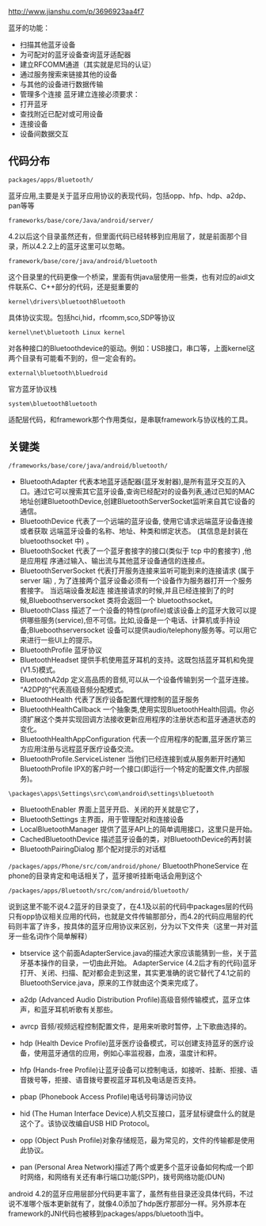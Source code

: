http://www.jianshu.com/p/3696923aa4f7

蓝牙的功能：
* 扫描其他蓝牙设备
* 为可配对的蓝牙设备查询蓝牙适配器
* 建立RFCOMM通道（其实就是尼玛的认证）
* 通过服务搜索来链接其他的设备
* 与其他的设备进行数据传输
* 管理多个连接
蓝牙建立连接必须要求：
* 打开蓝牙
* 查找附近已配对或可用设备
* 连接设备
* 设备间数据交互

## 代码分布

`packages/apps/Bluetooth/`

蓝牙应用,主要是关于蓝牙应用协议的表现代码，包括opp、hfp、hdp、a2dp、pan等等

`frameworks/base/core/Java/android/server/`

4.2以后这个目录虽然还有，但里面代码已经转移到应用层了，就是前面那个目录，所以4.2.2上的蓝牙这里可以忽略。

`framework/base/core/java/android/bluetooth`

这个目录里的代码更像一个桥梁，里面有供java层使用一些类，也有对应的aidl文件联系C、C++部分的代码，还是挺重要的

`kernel\drivers\bluetoothBluetooth`

具体协议实现。包括hci,hid，rfcomm,sco,SDP等协议

`kernel\net\bluetooth Linux kernel`

对各种接口的Bluetoothdevice的驱动。例如：USB接口，串口等，上面kernel这两个目录有可能看不到的，但一定会有的。

`external\bluetooth\bluedroid`

官方蓝牙协议栈

`system\bluetoothBluetooth`

适配层代码，和framework那个作用类似，是串联framework与协议栈的工具。

## 关键类
`/frameworks/base/core/java/android/bluetooth/`
* BluetoothAdapter 代表本地蓝牙适配器(蓝牙发射器),是所有蓝牙交互的入口。通过它可以搜索其它蓝牙设备,查询已经配对的设备列表,通过已知的MAC地址创建BluetoothDevice,创建BluetoothServerSocket监听来自其它设备的通信。
* BluetoothDevice 代表了一个远端的蓝牙设备, 使用它请求远端蓝牙设备连接或者获取 远端蓝牙设备的名称、地址、种类和绑定状态。 (其信息是封装在 bluetoothsocket 中) 。
* BluetoothSocket 代表了一个蓝牙套接字的接口(类似于 tcp 中的套接字) ,他是应用程 序通过输入、输出流与其他蓝牙设备通信的连接点。
* BluetoothServerSocket 代表打开服务连接来监听可能到来的连接请求 (属于 server 端) , 为了连接两个蓝牙设备必须有一个设备作为服务器打开一个服务套接字。 当远端设备发起连 接连接请求的时候,并且已经连接到了的时候,Blueboothserversocket 类将会返回一个 bluetoothsocket。
* BluetoothClass 描述了一个设备的特性(profile)或该设备上的蓝牙大致可以提供哪些服务(service),但不可信。比如,设备是一个电话、计算机或手持设备;Blueboothserversocket 设备可以提供audio/telephony服务等。可以用它来进行一些UI上的提示。
* BluetoothProfile 蓝牙协议
* BluetoothHeadset 提供手机使用蓝牙耳机的支持。这既包括蓝牙耳机和免提(V1.5)模式。
* BluetoothA2dp 定义高品质的音频,可以从一个设备传输到另一个蓝牙连接。 “A2DP的”代表高级音频分配模式。
* BluetoothHealth 代表了医疗设备配置代理控制的蓝牙服务
* BluetoothHealthCallback 一个抽象类,使用实现BluetoothHealth回调。你必须扩展这个类并实现回调方法接收更新应用程序的注册状态和蓝牙通道状态的变化。
* BluetoothHealthAppConfiguration 代表一个应用程序的配置,蓝牙医疗第三方应用注册与远程蓝牙医疗设备交流。
* BluetoothProfile.ServiceListener 当他们已经连接到或从服务断开时通知BluetoothProfile IPX的客户时一个接口(即运行一个特定的配置文件,内部服务)。

`\packages\apps\Settings\src\com\android\settings\bluetooth`
* BluetoothEnabler 界面上蓝牙开启、关闭的开关就是它了，
* BluetoothSettings 主界面，用于管理配对和连接设备
* LocalBluetoothManager 提供了蓝牙API上的简单调用接口，这里只是开始。
* CachedBluetoothDevice 描述蓝牙设备的类，对BluetoothDevice的再封装
* BluetoothPairingDialog 那个配对提示的对话框

`/packages/apps/Phone/src/com/android/phone/`
BluetoothPhoneService 在phone的目录肯定和电话相关了，蓝牙接听挂断电话会用到这个

`/packages/apps/Bluetooth/src/com/android/bluetooth/`

说到这里不能不说4.2蓝牙的目录变了，在4.1及以前的代码中packages层的代码只有opp协议相关应用的代码，也就是文件传输那部分，而4.2的代码应用层的代码则丰富了许多，按具体的蓝牙应用协议来区别，分为以下文件夹（这里一并对蓝牙一些名词作个简单解释）

* btservice 这个前面AdapterService.java的描述大家应该能猜到一些，关于蓝牙基本操作的目录，一切由此开始。
    AdapterService (4.2后才有的代码)蓝牙打开、关闭、扫描、配对都会走到这里，其实更准确的说它替代了4.1之前的BluetoothService.java，原来的工作就由这个类来完成了。

* a2dp (Advanced Audio Distribution Profile)高级音频传输模式，蓝牙立体声，和蓝牙耳机听歌有关那些。
* avrcp 音频/视频远程控制配置文件，是用来听歌时暂停，上下歌曲选择的。
* hdp (Health Device Profile)蓝牙医疗设备模式，可以创建支持蓝牙的医疗设备，使用蓝牙通信的应用，例如心率监视器，血液，温度计和秤。
* hfp (Hands-free Profile)让蓝牙设备可以控制电话，如接听、挂断、拒接、语音拨号等，拒接、语音拨号要视蓝牙耳机及电话是否支持。
* pbap (Phonebook Access Profile)电话号码簿访问协议
* hid (The Human Interface Device)人机交互接口，蓝牙鼠标键盘什么的就是这个了。该协议改编自USB HID Protocol。
* opp (Object Push Profile)对象存储规范，最为常见的，文件的传输都是使用此协议。
* pan (Personal Area Network)描述了两个或更多个蓝牙设备如何构成一个即时网络，和网络有关还有串行端口功能(SPP)，拨号网络功能(DUN)

android 4.2的蓝牙应用层部分代码更丰富了，虽然有些目录还没具体代码，不过说不准哪个版本更新就有了，就像4.0添加了hdp医疗那部分一样。另外原本在framework的JNI代码也被移到packages/apps/bluetooth当中。

